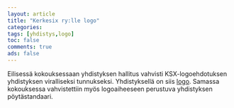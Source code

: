 ```yaml
--- 
layout: article 
title: "Kerkesix ry:lle logo" 
categories: 
tags: [yhdistys,logo]
toc: false 
comments: true 
ads: false 
--- 
```


Eilisessä kokouksessaan yhdistyksen hallitus vahvisti KSX-logoehdotuksen
yhdistyksen viralliseksi tunnukseksi. Yhdistyksellä on siis
[logo](yhdistyksen-logo). Samassa kokouksessa vahvistettiin myös
logoaiheeseen perustuva yhdistyksen pöytästandaari.

